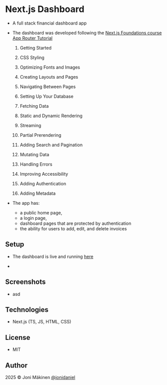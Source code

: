# Next.js Dashboard

- A full stack financial dashboard app

- The dashboard was developed following the [Next.js Foundations course App Router Tutorial](https://nextjs.org/learn/dashboard-app)

  <!-- - Tutorial Chapters: -->

  1. Getting Started

  2. CSS Styling

  3. Optimizing Fonts and Images

  4. Creating Layouts and Pages

  5. Navigating Between Pages
  6. Setting Up Your Database
  7. Fetching Data
  8. Static and Dynamic Rendering
  9. Streaming
  10. Partial Prerendering
  11. Adding Search and Pagination
  12. Mutating Data
  13. Handling Errors
  14. Improving Accessibility
  15. Adding Authentication
  16. Adding Metadata

- The app has:
  - a public home page,
  - a login page,
  - dashboard pages that are protected by authentication
  - the ability for users to add, edit, and delete invoices

## Setup

- The dashboard is live and running [here](https://nextjs-dashboard-azure-gamma-85.vercel.app)

-

## Screenshots

- asd

## Technologies

- Next.js (TS, JS, HTML, CSS)

## License

- MIT

## Author

2025 © Joni Mäkinen [@jonidaniel](https://github.com/jonidaniel)
